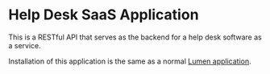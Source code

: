 # Help Desk SaaS Application
This is a RESTful API that serves as the backend for a help desk software as a service.

Installation of this application is the same as a normal [Lumen application](https://lumen.laravel.com/docs/7.x). 